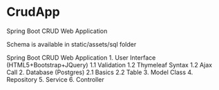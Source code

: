 # CrudApp
Spring Boot CRUD Web Application

Schema is available in static/assets/sql folder

Spring Boot CRUD Web Application
	1. User Interface (HTML5+Bootstrap+JQuery)
		 1.1 Validation
		 1.2 Thymeleaf Syntax 
		 1.2 Ajax Call
	2. Database (Postgres)
		 2.1 Basics
		 2.2 Table
	3. Model Class
	4. Repository
	5. Service
	6. Controller
